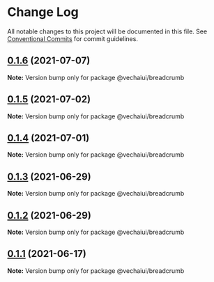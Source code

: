 # Change Log

All notable changes to this project will be documented in this file.
See [Conventional Commits](https://conventionalcommits.org) for commit guidelines.

## [0.1.6](https://github.com/vechai/vechaiui/compare/@vechaiui/breadcrumb@0.1.5...@vechaiui/breadcrumb@0.1.6) (2021-07-07)

**Note:** Version bump only for package @vechaiui/breadcrumb





## [0.1.5](https://github.com/vechai/vechaiui/compare/@vechaiui/breadcrumb@0.1.4...@vechaiui/breadcrumb@0.1.5) (2021-07-02)

**Note:** Version bump only for package @vechaiui/breadcrumb





## [0.1.4](https://github.com/vechai/vechaiui/compare/@vechaiui/breadcrumb@0.1.3...@vechaiui/breadcrumb@0.1.4) (2021-07-01)

**Note:** Version bump only for package @vechaiui/breadcrumb





## [0.1.3](https://github.com/vechai/vechaiui/compare/@vechaiui/breadcrumb@0.1.2...@vechaiui/breadcrumb@0.1.3) (2021-06-29)

**Note:** Version bump only for package @vechaiui/breadcrumb





## [0.1.2](https://github.com/vechai/vechaiui/compare/@vechaiui/breadcrumb@0.1.1...@vechaiui/breadcrumb@0.1.2) (2021-06-29)

**Note:** Version bump only for package @vechaiui/breadcrumb





## [0.1.1](https://github.com/vechai/vechaiui/compare/@vechaiui/breadcrumb@0.1.0...@vechaiui/breadcrumb@0.1.1) (2021-06-17)

**Note:** Version bump only for package @vechaiui/breadcrumb
